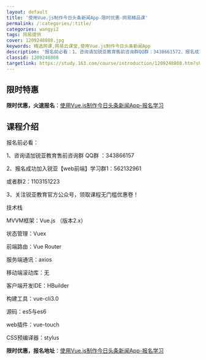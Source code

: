 ```yaml
---
layout: default
title: '使用Vue.js制作今日头条新闻App-限时优惠-网易精品课'
permalink: /:categories/:title/
categories: wangyi2
tags: 网易提供
cover: 1209248808.jpg
keywords: 精选网课,网易云课堂,使用Vue.js制作今日头条新闻App
description: '报名前必看：1、咨询请加锐亚教育售前咨询群QQ群：3438661572、报名成功加入锐亚【web前端】学习群1：5621'
classid: 1209248808
targetlink: https://study.163.com/course/introduction/1209248808.htm?share=1&shareId=1025206652&utm_campaign=share&utm_medium=iphoneShare&utm_source=&utm_u=1025206652
---
```


## 限时特惠

**限时优惠，火速报名**：[使用Vue.js制作今日头条新闻App-报名学习](https://study.163.com/course/introduction/1209248808.htm?share=1&shareId=1025206652&utm_campaign=share&utm_medium=iphoneShare&utm_source=&utm_u=1025206652)

## 课程介绍

报名前必看：

1、咨询请加锐亚教育售前咨询群  QQ群 ：343866157

2、报名成功加入锐亚【web前端】学习群1：562132961

   或者群2：1103151223

3、关注锐亚教育官方公众号，领取课程无门槛优惠卷！



技术栈

MVVM框架：Vue.js （版本2.x）

状态管理：Vuex

前端路由：Vue Router

服务端通讯：axios

移动端滚动库：无

客户端开发IDE：HBuilder

构建工具：vue-cli3.0

源码：es5与es6

web插件：vue-touch

CSS预编译器：stylus

**限时优惠，报名地址**：[使用Vue.js制作今日头条新闻App-报名学习](https://study.163.com/course/introduction/1209248808.htm?share=1&shareId=1025206652&utm_campaign=share&utm_medium=iphoneShare&utm_source=&utm_u=1025206652)

